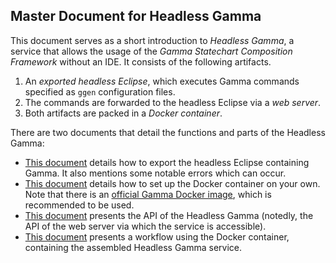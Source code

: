 ##  Master  Document for Headless Gamma

This document serves as a short introduction to _Headless Gamma_, a service that allows the usage of the _Gamma Statechart Composition Framework_ without an IDE. It consists of the following artifacts.
1. An _exported headless Eclipse_, which executes Gamma commands specified as `ggen` configuration files.
2. The commands are forwarded to the headless Eclipse via a _web server_.
3. Both artifacts are packed in a _Docker container_.​

There are two documents that detail the functions and parts of the Headless Gamma:​

 -  [This  document](https://github.com/csuvi98/gamma/blob/dev/plugins/headless/hu.bme.mit.gamma.headless.api/docs/headless-gamma-document.md)  details  how  to  export  the  headless  Eclipse containing  Gamma. It also mentions some notable errors which can occur.
 - [This document](https://github.com/csuvi98/gamma/blob/dev/plugins/headless/docs/headless-gamma-docker.md)   details  how  to  set  up  the  Docker  container  on  your  own.  Note  that  there  is  an  [official  Gamma  Docker  image](https://hub.docker.com/repository/docker/ftsrggamma/headless-gamma),  which is  recommended  to be used.
 - [This document](https://github.com/csuvi98/gamma/blob/dev/plugins/headless/docs/headless-gamma-webserver.md) presents the API of the Headless Gamma (notedly, the API of the web server via which the service is accessible).
 -  [This  document](https://github.com/csuvi98/gamma/blob/dev/plugins/headless/README.md)  presents  a  workflow  using  the  Docker  container,  containing the  assembled Headless  Gamma service.
